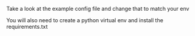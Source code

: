 Take a look at the example config file and change that to match your env

You will also need to create a python virtual env and install the
requirements.txt

